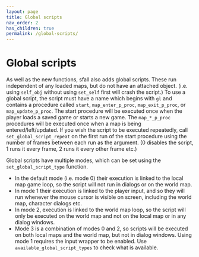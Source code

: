 ```yaml
---
layout: page
title: Global scripts
nav_order: 2
has_children: true
permalink: /global-scripts/
---
```


# Global scripts

As well as the new functions, sfall also adds global scripts. These run independent of any loaded maps, but do not have an attached object. (i.e. using `self_obj` without using `set_self` first will crash the script.) To use a global script, the script must have a name which begins with `gl` and contains a procedure called `start`, `map_enter_p_proc`, `map_exit_p_proc`, or `map_update_p_proc`. The start procedure will be executed once when the player loads a saved game or starts a new game. The `map_*_p_proc` procedures will be executed once when a map is being entered/left/updated. If you wish the script to be executed repeatedly, call `set_global_script_repeat` on the first run of the start procedure using the number of frames between each run as the argument. (0 disables the script, 1 runs it every frame, 2 runs it every other frame etc.)

Global scripts have multiple modes, which can be set using the `set_global_script_type` function.
* In the default mode (i.e. mode 0) their execution is linked to the local map game loop, so the script will not run in dialogs or on the world map.
* In mode 1 their execution is linked to the player input, and so they will run whenever the mouse cursor is visible on screen, including the world map, character dialogs etc.
* In mode 2, execution is linked to the world map loop, so the script will only be executed on the world map and not on the local map or in any dialog windows.
* Mode 3 is a combination of modes 0 and 2, so scripts will be executed on both local maps and the world map, but not in dialog windows. Using mode 1 requires the input wrapper to be enabled. Use `available_global_script_types` to check what is available.
